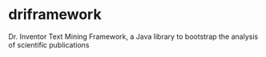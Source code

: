 # driframework
Dr. Inventor Text Mining Framework, a Java library to bootstrap the analysis of scientific publications
